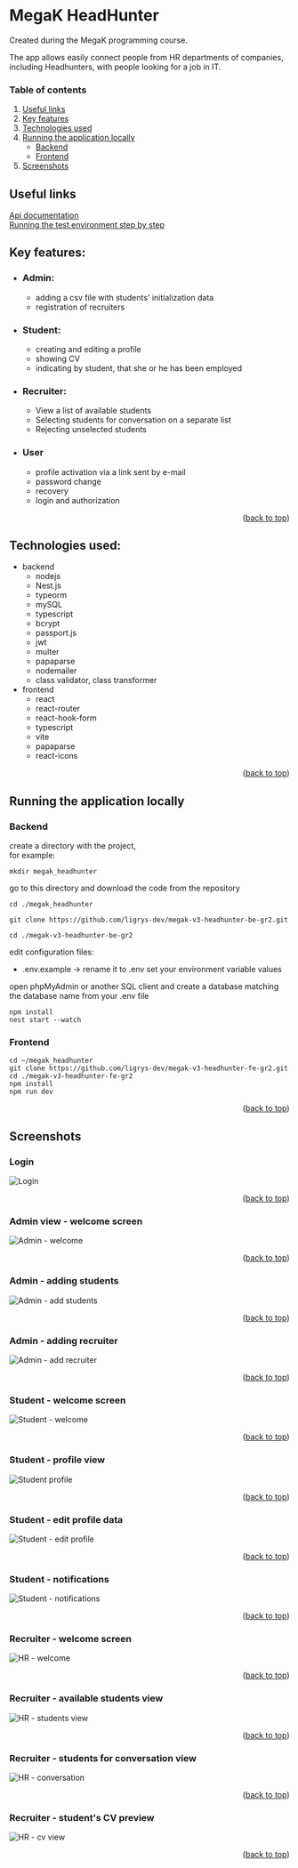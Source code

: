 # MegaK HeadHunter
Created during the MegaK programming course.

The app allows easily connect people from HR departments of companies, including Headhunters, with people looking for a job in IT.

### Table of contents
1. [Useful links](#useful-links)
2. [Key features](#key-features)
3. [Technologies used](#technologies-used)
4. [Running the application locally](#running-the-application-locally)
   - [Backend](#backend)
   - [Frontend](#frontend)
5. [Screenshots](#screenshots)

## Useful links

[Api documentation](https://github.com/ligrys-dev/megak-v3-headhunter-be-gr2/blob/develop/api-documentation.md) <br/>
[Running the test environment step by step](https://github.com/ligrys-dev/megak-v3-headhunter-be-gr2/blob/develop/run-test-documentation.md)

## Key features:

- ### Admin:
  - adding a csv file with students' initialization data
  - registration of recruiters
- ### Student:
  - creating and editing a profile
  - showing CV
  - indicating by student, that she or he has been employed
- ### Recruiter:
  - View a list of available students
  - Selecting students for conversation on a separate list
  - Rejecting unselected students
- ### User
  - profile activation via a link sent by e-mail
  - password change
  - recovery
  - login and authorization

<p align="right">(<a href="#MegaK-HeadHunter">back to top</a>)</p>

## Technologies used:

- backend
  - nodejs
  - Nest.js
  - typeorm
  - mySQL
  - typescript
  - bcrypt
  - passport.js
  - jwt
  - multer
  - papaparse
  - nodemailer
  - class validator, class transformer
- frontend
  - react
  - react-router
  - react-hook-form
  - typescript
  - vite
  - papaparse
  - react-icons

<p align="right">(<a href="#MegaK-HeadHunter">back to top</a>)</p>

## Running the application locally

### Backend

create a directory with the project,
<br/>for example:

```
mkdir megak_headhunter
```

go to this directory and download the code from the repository

```
cd ./megak_headhunter
```

```
git clone https://github.com/ligrys-dev/megak-v3-headhunter-be-gr2.git
```

```
cd ./megak-v3-headhunter-be-gr2
```

edit configuration files:

- .env.example -> rename it to .env set your environment variable values

open phpMyAdmin or another SQL client and create a database matching the database name from your .env file

```
npm install
nest start --watch
```

### Frontend

```
cd ~/megak_headhunter
git clone https://github.com/ligrys-dev/megak-v3-headhunter-fe-gr2.git
cd ./megak-v3-headhunter-fe-gr2
npm install
npm run dev
```
<p align="right">(<a href="#MegaK-HeadHunter">back to top</a>)</p>

## Screenshots

### Login
![Login](https://raw.githubusercontent.com/ligrys-dev/megak-v3-headhunter-fe-gr2/main/src/repo_utils/screenshots/login.jpg)
<p align="right">(<a href="#MegaK-HeadHunter">back to top</a>)</p>


### Admin view - welcome screen
![Admin - welcome](https://github.com/ligrys-dev/megak-v3-headhunter-fe-gr2/blob/main/src/repo_utils/screenshots/admin-main-view.jpg?raw=true)
<p align="right">(<a href="#MegaK-HeadHunter">back to top</a>)</p>


### Admin - adding students
![Admin - add students](https://github.com/ligrys-dev/megak-v3-headhunter-fe-gr2/blob/main/src/repo_utils/screenshots/admin-adding-students.jpg?raw=true)
<p align="right">(<a href="#MegaK-HeadHunter">back to top</a>)</p>


### Admin - adding recruiter
![Admin - add recruiter](https://github.com/ligrys-dev/megak-v3-headhunter-fe-gr2/blob/main/src/repo_utils/screenshots/admin-adding-hr.jpg?raw=true)
<p align="right">(<a href="#MegaK-HeadHunter">back to top</a>)</p>


### Student - welcome screen
![Student - welcome](https://github.com/ligrys-dev/megak-v3-headhunter-fe-gr2/blob/main/src/repo_utils/screenshots/student-welcome.jpg?raw=true)
<p align="right">(<a href="#MegaK-HeadHunter">back to top</a>)</p>


### Student - profile view
![Student profile](https://github.com/ligrys-dev/megak-v3-headhunter-fe-gr2/blob/main/src/repo_utils/screenshots/student-data.jpg?raw=true)
<p align="right">(<a href="#MegaK-HeadHunter">back to top</a>)</p>


### Student - edit profile data
![Student - edit profile](https://github.com/ligrys-dev/megak-v3-headhunter-fe-gr2/blob/main/src/repo_utils/screenshots/student-data-edit.jpg?raw=true)
<p align="right">(<a href="#MegaK-HeadHunter">back to top</a>)</p>


### Student - notifications
![Student - notifications](https://github.com/ligrys-dev/megak-v3-headhunter-fe-gr2/blob/main/src/repo_utils/screenshots/student-notifications.jpg?raw=true)
<p align="right">(<a href="#MegaK-HeadHunter">back to top</a>)</p>


### Recruiter - welcome screen
![HR - welcome](https://github.com/ligrys-dev/megak-v3-headhunter-fe-gr2/blob/main/src/repo_utils/screenshots/recruiter-welcome.jpg?raw=true)
<p align="right">(<a href="#MegaK-HeadHunter">back to top</a>)</p>


### Recruiter - available students view
![HR - students view](https://github.com/ligrys-dev/megak-v3-headhunter-fe-gr2/blob/main/src/repo_utils/screenshots/recruiter-students-available.jpg?raw=true)
<p align="right">(<a href="#MegaK-HeadHunter">back to top</a>)</p>


### Recruiter - students for conversation view
![HR - conversation](https://github.com/ligrys-dev/megak-v3-headhunter-fe-gr2/blob/main/src/repo_utils/screenshots/recruiter-students-conversation.jpg?raw=true)
<p align="right">(<a href="#MegaK-HeadHunter">back to top</a>)</p>


### Recruiter - student's CV preview
![HR - cv view](https://github.com/ligrys-dev/megak-v3-headhunter-fe-gr2/blob/main/src/repo_utils/screenshots/recruiter-students-conversation-cv.jpg?raw=true)
<p align="right">(<a href="#MegaK-HeadHunter">back to top</a>)</p>

